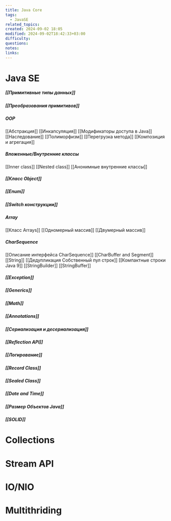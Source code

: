 ```yaml
---
title: Java Core
tags:
  - JavaSE
related_topics: 
created: 2024-09-02 18:05
modified: 2024-09-02T18:42:33+03:00
difficulty: 
questions: 
notes: 
links: 
---
```

# Java SE
##### [[Примитивные типы данных]]
##### [[Преобразования примитивов]]
##### OOP
[[Абстракция]]
[[Инкапсуляция]]
[[Модификаторы доступа в Java]]
[[Наследование]]
[[Полиморфизм]]
[[Перегрузка метода]]
[[Композиция и агрегация]]
##### Вложенные/Внутренние классы
[[Inner class]]
[[Nested class]]
[[Анонимные внутренние классы]]
##### [[Класс Object]]
##### [[Enum]]
##### [[Switch конструкции]]
##### Array
[[Класс Arrays]]
[[Одномерный массив]]
[[Двумерный массив]]
##### CharSequence
[[Описание интерфейса CharSequence]]
[[CharBuffer and Segment]]
[[String]]
[[Дедупликация Собственный пул строк]]
[[Компактные строки Java 9]]
[[StringBuilder]]
[[StringBuffer]]
##### [[Exception]]
##### [[Generics]]
##### [[Math]]
##### [[Annotations]]
##### [[Сериализация и десериализация]]
##### [[Reflection API]]
##### [[Логирование]]
##### [[Record Class]]
##### [[Sealed Class]]
##### [[Date and Time]]
##### [[Размер Объектов Java]]

##### [[SOLID]]

# Collections 
# Stream API

# IO/NIO

# Multithriding 
